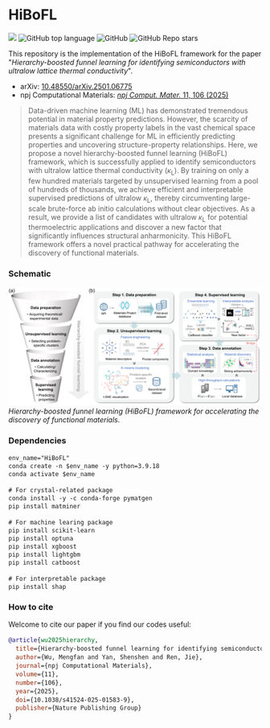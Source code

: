 # HiBoFL
<a href="https://github.com/mf-wu/HiBoFL" target="_blank"><img src="https://img.shields.io/badge/Machine%20Learning-Lattice%20Thermal%20Conductivity-red.svg"></a>
![GitHub top language](https://img.shields.io/github/languages/top/mf-wu/HiBoFL)
![GitHub](https://img.shields.io/github/license/mf-wu/HiBoFL?style=flat-square)
![GitHub Repo stars](https://img.shields.io/github/stars/mf-wu/HiBoFL?style=social&cacheSeconds=60) 

This repository is the implementation of the HiBoFL framework for the paper "*Hierarchy-boosted funnel learning for identifying semiconductors with ultralow lattice thermal conductivity*".  
- arXiv: [10.48550/arXiv.2501.06775](https://arxiv.org/abs/2501.06775)
- npj Computational Materials: [*npj Comput. Mater.* 11, 106 (2025)](https://www.nature.com/articles/s41524-025-01583-9#Sec10)
>Data-driven machine learning (ML) has demonstrated tremendous potential in material property predictions. However, the scarcity of materials data with costly property labels in the vast chemical space presents a significant challenge for ML in efficiently predicting properties and uncovering structure-property relationships. Here, we propose a novel hierarchy-boosted funnel learning (HiBoFL) framework, which is successfully applied to identify semiconductors with ultralow lattice thermal conductivity ($\kappa_\mathrm{L}$). By training on only a few hundred materials targeted by unsupervised learning from a pool of hundreds of thousands, we achieve efficient and interpretable supervised predictions of ultralow $\kappa_\mathrm{L}$, thereby circumventing large-scale brute-force ab initio calculations without clear objectives. As a result, we provide a list of candidates with ultralow $\kappa_\mathrm{L}$ for potential thermoelectric applications and discover a new factor that significantly influences structural anharmonicity. This HiBoFL framework offers a novel practical pathway for accelerating the discovery of functional materials.

### Schematic
![image](https://github.com/mf-wu/HiBoFL/blob/main/figure/Fig1.png)
*Hierarchy-boosted funnel learning (HiBoFL) framework for accelerating the discovery of functional materials.*

### Dependencies
```
env_name="HiBoFL"
conda create -n $env_name -y python=3.9.18
conda activate $env_name

# For crystal-related package
conda install -y -c conda-forge pymatgen
pip install matminer

# For machine learing package
pip install scikit-learn
pip install optuna
pip install xgboost
pip install lightgbm
pip install catboost

# For interpretable package
pip install shap
```

### How to cite
Welcome to cite our paper if you find our codes useful:
```bibtex
@article{wu2025hierarchy,
  title={Hierarchy-boosted funnel learning for identifying semiconductors with ultralow lattice thermal conductivity},
  author={Wu, Mengfan and Yan, Shenshen and Ren, Jie},
  journal={npj Computational Materials},
  volume={11},
  number={106},
  year={2025},
  doi={10.1038/s41524-025-01583-9},
  publisher={Nature Publishing Group}
}
```
